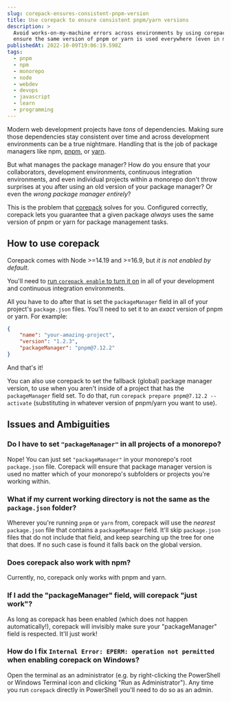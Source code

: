 ```yaml
---
slug: corepack-ensures-consistent-pnpm-version
title: Use corepack to ensure consistent pnpm/yarn versions
description: >
  Avoid works-on-my-machine errors across environments by using corepack to
  ensure the same version of pnpm or yarn is used everywhere (even in monorepos).
publishedAt: 2022-10-09T19:06:19.598Z
tags:
  - pnpm
  - npm
  - monorepo
  - node
  - webdev
  - devops
  - javascript
  - learn
  - programming
---
```


Modern web development projects have _tons_ of dependencies. Making sure those dependencies stay consistent over time and across development environments can be a true nightmare. Handling that is the job of package managers like npm, [pnpm](https://pnpm.io/), or [yarn](https://yarnpkg.com/).

But what manages the package manager? How do you ensure that your collaborators, development environments, continuous integration environments, and even individual projects within a monorepo don't throw surprises at you after using an old version of your package manager? Or even the _wrong package manager entirely_?

This is the problem that [corepack](https://nodejs.org/api/corepack.html) solves for you. Configured correctly, corepack lets you guarantee that a given package _always_ uses the same version of pnpm or yarn for package management tasks.

## How to use corepack

Corepack comes with Node >=14.19 and >=16.9, but _it is not enabled by default_.

You'll need to [run `corepack enable` to turn it on](https://nodejs.org/api/corepack.html#enabling-the-feature) in all of your development and continuous integration environments.

All you have to do after that is set the `packageManager` field in all of your project's `package.json` files. You'll need to set it to an _exact_ version of pnpm or yarn. For example:

```json
{
	"name": "your-amazing-project",
	"version": "1.2.3",
	"packageManager": "pnpm@7.12.2"
}
```

And that's it!

You can also use corepack to set the fallback (global) package manager version, to use when you aren't inside of a project that has the `packageManager` field set. To do that, run `corepack prepare pnpm@7.12.2 --activate` (substituting in whatever version of pnpm/yarn you want to use).

## Issues and Ambiguities

<!-- FAQPage -->

### Do I have to set `"packageManager"` in all projects of a monorepo?

Nope! You can just set `"packageManager"` in your monorepo's root `package.json` file. Corepack will ensure that package manager version is used no matter which of your monorepo's subfolders or projects you're working within.

### What if my current working directory is not the same as the `package.json` folder?

Wherever you're running `pnpm` or `yarn` from, corepack will use the _nearest_ `package.json` file that contains a `packageManager` field. It'll skip `package.json` files that do not include that field, and keep searching up the tree for one that does. If no such case is found it falls back on the global version.

### Does corepack also work with npm?

<time datetime="2022-10-09">Currently</time>, no, corepack only works with pnpm and yarn.

### If I add the "packageManager" field, will corepack "just work"?

As long as corepack has been enabled (which does not happen automatically!), corepack will invisibly make sure your "packageManager" field is respected. It'll just work!

### How do I fix `Internal Error: EPERM: operation not permitted` when enabling corepack on Windows?

Open the terminal as an administrator (e.g. by right-clicking the PowerShell or Windows Terminal icon and clicking "Run as Administrator"). Any time you run `corepack` directly in PowerShell you'll need to do so as an admin.
